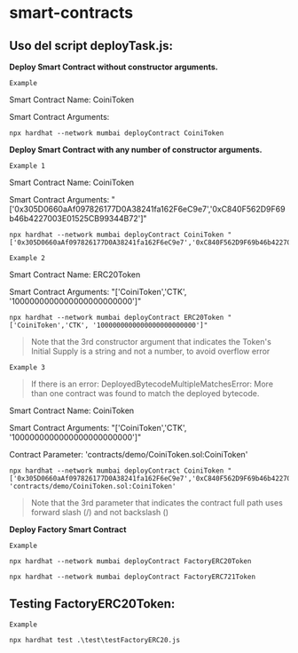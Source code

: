 
# smart-contracts

  

## Uso del script deployTask.js:

  

**Deploy Smart Contract without constructor arguments.**

```Example```

Smart Contract Name: CoiniToken

Smart Contract Arguments: 

    npx hardhat --network mumbai deployContract CoiniToken

  

**Deploy Smart Contract with any number of constructor arguments.**

```Example 1```

Smart Contract Name: CoiniToken

Smart Contract Arguments: "['0x305D0660aAf097826177D0A38241fa162F6eC9e7','0xC840F562D9F69b46b4227003E01525CB99344B72']"

    npx hardhat --network mumbai deployContract CoiniToken "['0x305D0660aAf097826177D0A38241fa162F6eC9e7','0xC840F562D9F69b46b4227003E01525CB99344B72']"

```Example 2```

Smart Contract Name: ERC20Token

Smart Contract Arguments: "['CoiniToken','CTK', '1000000000000000000000000']"

    npx hardhat --network mumbai deployContract ERC20Token "['CoiniToken','CTK', '1000000000000000000000000']"

> Note that the 3rd constructor argument that indicates the Token's Initial Supply is a string and not a number, to avoid overflow error

```Example 3```

> If there is an error: DeployedBytecodeMultipleMatchesError: More than one contract was found to match the deployed bytecode.

Smart Contract Name: CoiniToken

Smart Contract Arguments: "['CoiniToken','CTK', '1000000000000000000000000']"

Contract Parameter: 'contracts/demo/CoiniToken.sol:CoiniToken'

    npx hardhat --network mumbai deployContract CoiniToken "['0x305D0660aAf097826177D0A38241fa162F6eC9e7','0xC840F562D9F69b46b4227003E01525CB99344B72']" 'contracts/demo/CoiniToken.sol:CoiniToken'

> Note that the 3rd parameter that indicates the contract full path uses forward slash (/) and not backslash (\)

  

**Deploy Factory Smart Contract**

```Example```

```
npx hardhat --network mumbai deployContract FactoryERC20Token
```

```
npx hardhat --network mumbai deployContract FactoryERC721Token
```
  

## Testing FactoryERC20Token:

```Example```

```
npx hardhat test .\test\testFactoryERC20.js
```